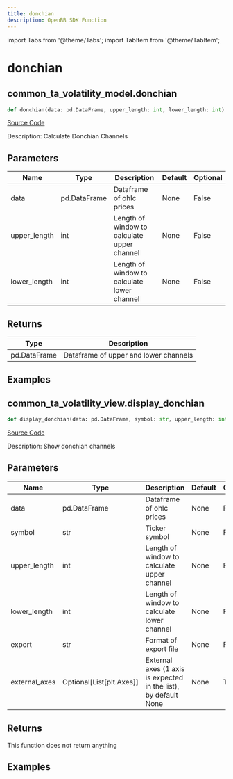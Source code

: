 ```yaml
---
title: donchian
description: OpenBB SDK Function
---
```


import Tabs from '@theme/Tabs';
import TabItem from '@theme/TabItem';

# donchian

<Tabs>
<TabItem value="model" label="Model" default>

## common_ta_volatility_model.donchian

```python title='openbb_terminal/common/technical_analysis/volatility_model.py'
def donchian(data: pd.DataFrame, upper_length: int, lower_length: int) -> DataFrame:
```
[Source Code](https://github.com/OpenBB-finance/OpenBBTerminal/tree/main/openbb_terminal/common/technical_analysis/volatility_model.py#L53)

Description: Calculate Donchian Channels

## Parameters

| Name | Type | Description | Default | Optional |
| ---- | ---- | ----------- | ------- | -------- |
| data | pd.DataFrame | Dataframe of ohlc prices | None | False |
| upper_length | int | Length of window to calculate upper channel | None | False |
| lower_length | int | Length of window to calculate lower channel | None | False |

## Returns

| Type | Description |
| ---- | ----------- |
| pd.DataFrame | Dataframe of upper and lower channels |

## Examples



</TabItem>
<TabItem value="view" label="View">

## common_ta_volatility_view.display_donchian

```python title='openbb_terminal/common/technical_analysis/volatility_view.py'
def display_donchian(data: pd.DataFrame, symbol: str, upper_length: int, lower_length: int, export: str, external_axes: Optional[List[matplotlib.axes._axes.Axes]]) -> None:
```
[Source Code](https://github.com/OpenBB-finance/OpenBBTerminal/tree/main/openbb_terminal/common/technical_analysis/volatility_view.py#L112)

Description: Show donchian channels

## Parameters

| Name | Type | Description | Default | Optional |
| ---- | ---- | ----------- | ------- | -------- |
| data | pd.DataFrame | Dataframe of ohlc prices | None | False |
| symbol | str | Ticker symbol | None | False |
| upper_length | int | Length of window to calculate upper channel | None | False |
| lower_length | int | Length of window to calculate lower channel | None | False |
| export | str | Format of export file | None | False |
| external_axes | Optional[List[plt.Axes]] | External axes (1 axis is expected in the list), by default None | None | True |

## Returns

This function does not return anything

## Examples



</TabItem>
</Tabs>